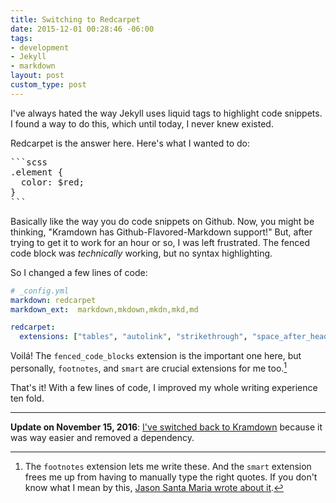 ```yaml
---
title: Switching to Redcarpet
date: 2015-12-01 00:28:46 -06:00
tags:
- development
- Jekyll
- markdown
layout: post
custom_type: post
---
```


I've always hated the way Jekyll uses liquid tags to highlight code snippets. I found a way to do this, which until today, I never knew existed.

Redcarpet is the answer here. Here's what I wanted to do:

<pre class="highlight">
```scss
.element {
  color: $red;
}
```
</pre>


Basically like the way you do code snippets on Github. Now, you might be thinking, "Kramdown has Github-Flavored-Markdown support!" But, after trying to get it to work for an hour or so, I was left frustrated. The fenced code block was _technically_ working, but no syntax highlighting.

So I changed a few lines of code:

```yaml
# _config.yml
markdown: redcarpet
markdown_ext:  markdown,mkdown,mkdn,mkd,md

redcarpet:
  extensions: ["tables", "autolink", "strikethrough", "space_after_headers", "with_toc_data", "fenced_code_blocks", "no_intra_emphasis", "footnotes", "smart"]
```

Voilá! The `fenced_code_blocks` extension is the important one here, but personally, `footnotes`, and `smart` are crucial extensions for me too.[^1]

[^1]: The `footnotes` extension lets me write these. And the `smart` extension frees me up from having to manually type the right quotes. If you don't know what I mean by this, [Jason Santa Maria wrote about it](http://smartquotesforsmartpeople.com/).

That's it! With a few lines of code, I improved my whole writing experience ten fold.

---

**Update on November 15, 2016**: [I've switched back to Kramdown](/2016/11/switching-back-to-kramdown/) because it was way easier and removed a dependency.

